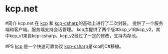 ﻿kcp.net
====================
#简介
kcp.net 在 [kcp](https://github.com/skywind3000/kcp) 和 [kcp-csharp](https://github.com/limpo1989/kcp-csharp)的基础上进行了二次封装。
提供了一个服务端和客户端。服务端支持会话管理。
kcp库提供了两个版本kcp_v1和kcp_v2，其中kcp_v1来自kcp-csharp。kcp_v2经过了一定的修改，支持内存池。

#PS
[kcp](https://github.com/skywind3000/kcp)  是一个快速可靠协议 [kcp-csharp](https://github.com/limpo1989/kcp-csharp)是kcp的C#移植。

